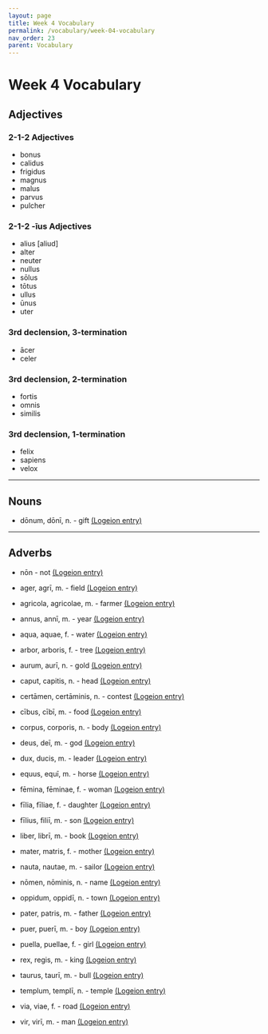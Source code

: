 ```yaml
---
layout: page
title: Week 4 Vocabulary
permalink: /vocabulary/week-04-vocabulary
nav_order: 23
parent: Vocabulary
---
```


# Week 4 Vocabulary

## Adjectives

### 2-1-2 Adjectives

* bonus
* calidus
* frigidus
* magnus
* malus
* parvus
* pulcher

### 2-1-2 -īus Adjectives

* alius [aliud]
* alter
* neuter
* nullus
* sōlus
* tōtus
* ullus
* ūnus
* uter

### 3rd declension, 3-termination

* ācer
* celer

### 3rd declension, 2-termination

* fortis
* omnis
* similis

### 3rd declension, 1-termination

* felix
* sapiens
* velox

***

## Nouns

* dōnum, dōnī, n. - gift [(Logeion entry)](https://logeion.uchicago.edu/donum)

***

## Adverbs

* nōn - not [(Logeion entry)](https://logeion.uchicago.edu/non)







* ager, agrī, m. - field [(Logeion entry)](https://logeion.uchicago.edu/ager)

* agricola, agricolae, m. - farmer [(Logeion entry)](https://logeion.uchicago.edu/agricola)

* annus, annī, m. - year [(Logeion entry)](https://logeion.uchicago.edu/annus)

* aqua, aquae, f. - water [(Logeion entry)](https://logeion.uchicago.edu/aqua)

* arbor, arboris, f. - tree [(Logeion entry)](https://logeion.uchicago.edu/arbor)

* aurum, aurī, n. - gold [(Logeion entry)](https://logeion.uchicago.edu/aurum)

* caput, capitis, n. - head [(Logeion entry)](https://logeion.uchicago.edu/caput)

* certāmen, certāminis, n. - contest [(Logeion entry)](https://logeion.uchicago.edu/certamen)

* cībus, cībī, m. - food  [(Logeion entry)](https://logeion.uchicago.edu/cibus)

* corpus, corporis, n. - body [(Logeion entry)](https://logeion.uchicago.edu/corpus)

* deus, deī, m. - god [(Logeion entry)](https://logeion.uchicago.edu/deus)

* dux, ducis, m. - leader [(Logeion entry)](https://logeion.uchicago.edu/dux)

* equus, equī, m. - horse [(Logeion entry)](https://logeion.uchicago.edu/equus)

* fēmina, fēminae, f. - woman [(Logeion entry)](https://logeion.uchicago.edu/femina)

* fīlia, fīliae, f. - daughter [(Logeion entry)](https://logeion.uchicago.edu/filia)

* fīlius, filiī, m. - son [(Logeion entry)](https://logeion.uchicago.edu/filius)

* liber, librī, m. - book [(Logeion entry)](https://logeion.uchicago.edu/liber)

* mater, matris, f. - mother [(Logeion entry)](https://logeion.uchicago.edu/mater)

* nauta, nautae, m. - sailor [(Logeion entry)](https://logeion.uchicago.edu/nauta)

* nōmen, nōminis, n. - name [(Logeion entry)](https://logeion.uchicago.edu/nomen)

* oppidum, oppidī, n. - town [(Logeion entry)](https://logeion.uchicago.edu/oppidum)

* pater, patris, m. - father [(Logeion entry)](https://logeion.uchicago.edu/pater)

* puer, puerī, m. - boy [(Logeion entry)](https://logeion.uchicago.edu/puer)

* puella, puellae, f. - girl [(Logeion entry)](https://logeion.uchicago.edu/puella)

* rex, regis, m. - king [(Logeion entry)](https://logeion.uchicago.edu/rex)

* taurus, taurī, m. - bull [(Logeion entry)](https://logeion.uchicago.edu/taurus)

* templum, templī, n. - temple [(Logeion entry)](https://logeion.uchicago.edu/templum)

* via, viae, f. - road [(Logeion entry)](https://logeion.uchicago.edu/via)

* vir, virī, m. - man [(Logeion entry)](https://logeion.uchicago.edu/vir)